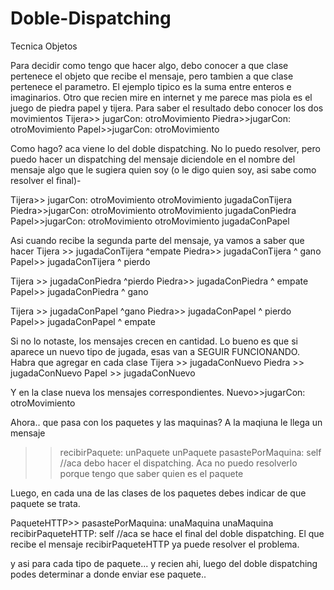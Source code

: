 # Doble-Dispatching
Tecnica Objetos

Para decidir como tengo que hacer algo, debo conocer a que clase pertenece el objeto que recibe el mensaje, pero tambien a que clase pertenece el parametro. El ejemplo tipico es la suma entre enteros e imaginarios. Otro que recien mire en internet y me parece mas piola es el juego de piedra papel y tijera.
Para saber el resultado debo conocer los dos movimientos
Tijera>> jugarCon: otroMovimiento
Piedra>>jugarCon: otroMovimiento
Papel>>jugarCon: otroMovimiento

Como hago? aca viene lo del doble dispatching. No lo puedo resolver, pero puedo hacer un dispatching del mensaje diciendole en el nombre del mensaje algo que le sugiera quien soy (o le digo quien soy, asi sabe como resolver el final)-

Tijera>> jugarCon: otroMovimiento
      otroMovimiento jugadaConTijera
Piedra>>jugarCon: otroMovimiento
      otroMovimiento jugadaConPiedra
Papel>>jugarCon: otroMovimiento
      otroMovimiento jugadaConPapel

Asi cuando recibe la segunda parte del mensaje, ya vamos a saber que hacer
Tijera >> jugadaConTijera
   ^empate
Piedra>> jugadaConTijera
  ^ gano
Papel>> jugadaConTijera
^ pierdo

Tijera >> jugadaConPiedra
   ^pierdo
Piedra>>  jugadaConPiedra
  ^ empate
Papel>>  jugadaConPiedra
^ gano

Tijera >> jugadaConPapel
   ^gano
Piedra>>  jugadaConPapel
  ^ pierdo
Papel>>  jugadaConPapel
^ empate

Si no lo notaste, los mensajes crecen en cantidad. Lo bueno es que si aparece un nuevo tipo de jugada, esas van a SEGUIR FUNCIONANDO. Habra que agregar en cada clase
Tijera >> jugadaConNuevo
Piedra >> jugadaConNuevo
Papel >> jugadaConNuevo

Y en la clase nueva los mensajes correspondientes.
Nuevo>>jugarCon: otroMovimiento

Ahora.. que pasa con los paquetes y las maquinas?
A la maqiuna le llega un mensaje
>>recibirPaquete: unPaquete
  unPaquete pasastePorMaquina: self  //aca debo hacer el dispatching. Aca no puedo resolverlo porque tengo que saber quien es el paquete

Luego, en cada una de las clases de los paquetes debes indicar de que paquete se trata.

PaqueteHTTP>> pasastePorMaquina: unaMaquina
        unaMaquina recibirPaqueteHTTP: self  //aca se hace el final del doble dispatching. El que recibe el mensaje recibirPaqueteHTTP ya puede resolver el problema.
        
y asi para cada tipo de paquete... y recien ahi, luego del doble dispatching podes determinar a donde enviar ese paquete..
